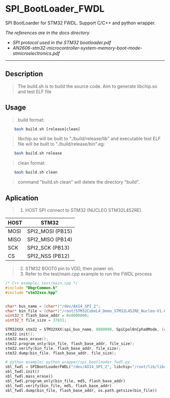 # SPI_BootLoader_FWDL

SPI BootLoarder for STM32 FWDL. Support C/C++ and python wrapper.


*The references are in the docs directory*
- *SPI protocol used in the STM32 bootloader.pdf*
- *AN2606-stm32-microcontroller-system-memory-boot-mode-stmicroelectronics.pdf*

--- 
## Description

>The build.sh is to build the source code. Aim to generate libchip.so and test ELF file

## Usage

>build format:

```bash
	bash build.sh [release|clean]
```
	

> libchip.so will be built to "./build/release/lib" and executable test ELF file will be built to "./build/release/bin".eg:

```bash
	bash build.sh release
```

>clean format:

```bash
	bash build.sh clean
```

>command "build.sh clean" will delete the directory "build".


## Aplication
>1. HOST SPI connect to STM32 (NUCLEO STM32L452RE).

| HOST | STM32 |
| --- | --- |
| MOSI | SPI2_MOSI (PB15) |
| MISO | SPI2_MISO (PB14) |
| SCK | SPI2_SCK (PB13) |
| CS | SPI2_NSS (PB12) |

>2. STM32 BOOT0 pin to VDD, then power on.
>3. Refer to the test/main.cpp example to run the FWDL process
```C++
/* C++ example: test/main.cpp */
#include "DbgrCommon.h"
#include "stm32xxx.hpp"


char* bus_name = (char*)"/dev/AXI4_SPI_2";
char* bin_file = (char*)"/root/STM32CubeL4_Demo_STM32L452RE_Nucleo-V1.0.0.bin";
uint32_t flash_base_addr = 0x8000000;
uint32_t file_size = 37831;

STM32XXX stm32 = STM32XXX(spi_bus_name, 8000000, SpiCpol0nCpha0Mode, (char*)"/root/log/spi_bootloader.log");
stm32.init();
stm32.mass_erase();
stm32.program_only(bin_file, flash_base_addr, file_size);
stm32.verify(bin_file, flash_base_addr, file_size);
stm32.dump(bin_file, flash_base_addr, file_size);

```

```python
# python example: python_wrapper/spi_bootloader_fwdl.py
sbl_fwdl = SPIBootLoaderFWDL("/dev/AXI4_SPI_2", libchip="/root/lib/libchip.so", log_file="/root/log/spi_bootloader.log")
sbl_fwdl.init()
sbl_fwdl.mass_erase()
sbl_fwdl.program_only(bin_file, md5, flash_base_addr)
sbl_fwdl.verify(bin_file, md5, flash_base_addr)
sbl_fwdl.dump(bin_file, flash_base_addr, os.path.getsize(bin_file))
```